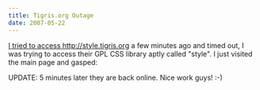 ```yaml
---
title: Tigris.org Outage
date: 2007-05-22
---
```

<a href="http://www.tigris.org/">

I tried to access <a href="http://style.tigris.org">http://style.tigris.org</a> a few minutes ago and timed out, I was trying to access their GPL CSS library aptly called "style". I just visited the main page and gasped:


UPDATE: 5 minutes later they are back online. Nice work guys! :-)

